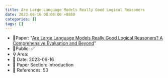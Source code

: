```yaml
---
title: Are Large Language Models Really Good Logical Reasoners
date: 2023-06-16 00:00:00 +0800
categories: []
tags: []
---
```


- 📙Paper: "[Are Large Language Models Really Good Logical Reasoners? A Comprehensive Evaluation and Beyond](https://www.semanticscholar.org/paper/Are-Large-Language-Models-Really-Good-Logical-A-and-Xu-Lin/b8dd3a023b6f3e3bb862d172d84c3f29d3f840d1)"
- 🔑Public: ✅
- ⚲ Area: 
- 📅 Date: 2023-06-16
- 🔎 Paper Section: Introduction
- 📝 References: 50
